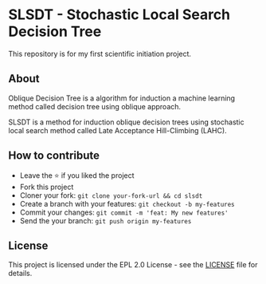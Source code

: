 # SLSDT - Stochastic Local Search Decision Tree

This repository is for my first scientific initiation project.

## About

Oblique Decision Tree is a algorithm for induction a machine learning method called decision tree using oblique approach.

SLSDT is a method for induction oblique decision trees using stochastic local search method called Late Acceptance Hill-Climbing (LAHC).

## How to contribute

* Leave the :star: if you liked the project
* Fork this project
* Cloner your fork: `git clone your-fork-url && cd slsdt`
* Create a branch with your features: `git checkout -b my-features`
* Commit your changes: `git commit -m 'feat: My new features'`
* Send the your branch: `git push origin my-features`

## License

This project is licensed under the EPL 2.0 License - see the [LICENSE](LICENSE) file for details.
